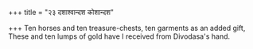 +++
title = "२३ दशाश्वान्दश कोशान्दश"

+++
Ten horses and ten treasure-chests, ten garments as an added gift,  
     These and ten lumps of gold have I received from Divodasa's hand.